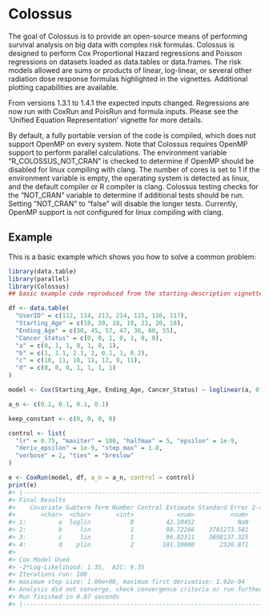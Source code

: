 
<!-- README.md is generated from README.Rmd. Please edit that file -->

# Colossus

The goal of Colossus is to provide an open-source means of performing
survival analysis on big data with complex risk formulas. Colossus is
designed to perform Cox Proportional Hazard regressions and Poisson
regressions on datasets loaded as data.tables or data.frames. The risk
models allowed are sums or products of linear, log-linear, or several
other radiation dose response formulas highlighted in the vignettes.
Additional plotting capabilities are available.

From versions 1.3.1 to 1.4.1 the expected inputs changed. Regressions
are now run with CoxRun and PoisRun and formula inputs. Please see the
‘Unified Equation Representation’ vignette for more details.

By default, a fully portable version of the code is compiled, which does
not support OpenMP on every system. Note that Colossus requires OpenMP
support to perform parallel calculations. The environment variable
“R_COLOSSUS_NOT_CRAN” is checked to determine if OpenMP should be
disabled for linux compiling with clang. The number of cores is set to 1
if the environment variable is empty, the operating system is detected
as linux, and the default compiler or R compiler is clang. Colossus
testing checks for the “NOT_CRAN” variable to determine if additional
tests should be run. Setting “NOT_CRAN” to “false” will disable the
longer tests. Currently, OpenMP support is not configured for linux
compiling with clang.

## Example

This is a basic example which shows you how to solve a common problem:

``` r
library(data.table)
library(parallel)
library(Colossus)
## basic example code reproduced from the starting-description vignette

df <- data.table(
  "UserID" = c(112, 114, 213, 214, 115, 116, 117),
  "Starting_Age" = c(18, 20, 18, 19, 21, 20, 18),
  "Ending_Age" = c(30, 45, 57, 47, 36, 60, 55),
  "Cancer_Status" = c(0, 0, 1, 0, 1, 0, 0),
  "a" = c(0, 1, 1, 0, 1, 0, 1),
  "b" = c(1, 1.1, 2.1, 2, 0.1, 1, 0.2),
  "c" = c(10, 11, 10, 11, 12, 9, 11),
  "d" = c(0, 0, 0, 1, 1, 1, 1)
)

model <- Cox(Starting_Age, Ending_Age, Cancer_Status) ~ loglinear(a, 0) + linear(b, c, 1) + plinear(d, 2) + multiplicative()

a_n <- c(0.1, 0.1, 0.1, 0.1)

keep_constant <- c(0, 0, 0, 0)

control <- list(
  "lr" = 0.75, "maxiter" = 100, "halfmax" = 5, "epsilon" = 1e-9,
  "deriv_epsilon" = 1e-9, "step_max" = 1.0,
  "verbose" = 2, "ties" = "breslow"
)

e <- CoxRun(model, df, a_n = a_n, control = control)
print(e)
#> |-------------------------------------------------------------------|
#> Final Results
#>    Covariate Subterm Term Number Central Estimate Standard Error 2-tail p-value
#>       <char>  <char>       <int>            <num>          <num>          <num>
#> 1:         a  loglin           0         42.10452            NaN            NaN
#> 2:         b     lin           1         98.72266    3781273.501      0.9999792
#> 3:         c     lin           1         96.82311    3698137.325      0.9999791
#> 4:         d    plin           2        101.10000       2326.871      0.9653437
#> 
#> Cox Model Used
#> -2*Log-Likelihood: 1.35,  AIC: 9.35
#> Iterations run: 100
#> maximum step size: 1.00e+00, maximum first derivative: 1.92e-04
#> Analysis did not converge, check convergence criteria or run further
#> Run finished in 0.07 seconds
#> |-------------------------------------------------------------------|
```
